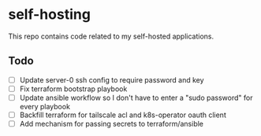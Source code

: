 # self-hosting

This repo contains code related to my self-hosted applications.

## Todo

- [ ] Update server-0 ssh config to require password and key
- [ ] Fix terraform bootstrap playbook
- [ ] Update ansible workflow so I don't have to enter a "sudo password" for every playbook
- [ ] Backfill terraform for tailscale acl and k8s-operator oauth client
- [ ] Add mechanism for passing secrets to terraform/ansible
